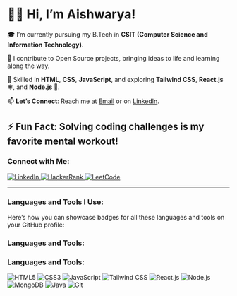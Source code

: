 # 👩‍💻 Hi, I’m Aishwarya!

🎓 I’m currently pursuing my B.Tech in **CSIT (Computer Science and Information Technology)**.

👯 I contribute to Open Source projects, bringing ideas to life and learning along the way.

💬 Skilled in **HTML**, **CSS**, **JavaScript**, and exploring **Tailwind CSS**, **React.js ⚛️**, and **Node.js 🛴**. 

📫 **Let’s Connect**: Reach me at [Email](aishwaryamishra003@gmail.com) or on [LinkedIn](https://www.linkedin.com/in/aishwarya-mishra-3463b0259/).

⚡ **Fun Fact**: Solving coding challenges is my favorite mental workout!
---

<h3>Connect with Me:</h3>
<p>
    <!-- LinkedIn -->
    <a href="https://www.linkedin.com/in/aishwarya-mishra-3463b0259/" target="_blank">
        <img src="https://img.shields.io/badge/LinkedIn-0A66C2?style=for-the-badge&logo=linkedin&logoColor=white" alt="LinkedIn">
    </a>
    <!-- HackerRank -->
    <a href="https://www.hackerrank.com/profile/aishwaryamishr14" target="_blank">
        <img src="https://img.shields.io/badge/HackerRank-2EC866?style=for-the-badge&logo=hackerrank&logoColor=white" alt="HackerRank">
    </a>
    <!-- LeetCode -->
    <a href="https://leetcode.com/u/aishwaryamishra2003/" target="_blank">
        <img src="https://img.shields.io/badge/LeetCode-FFA116?style=for-the-badge&logo=leetcode&logoColor=white" alt="LeetCode">
    </a>
</p>



---

### Languages and Tools I Use:
Here’s how you can showcase badges for all these languages and tools on your GitHub profile:
### Languages and Tools:

<h3>Languages and Tools:</h3>
<p>
    <img src="https://img.shields.io/badge/HTML5-E34F26?style=for-the-badge&logo=html5&logoColor=white" alt="HTML5">
    <img src="https://img.shields.io/badge/CSS3-1572B6?style=for-the-badge&logo=css3&logoColor=white" alt="CSS3">
    <img src="https://img.shields.io/badge/JavaScript-F7DF1E?style=for-the-badge&logo=javascript&logoColor=black" alt="JavaScript">
    <img src="https://img.shields.io/badge/Tailwind_CSS-06B6D4?style=for-the-badge&logo=tailwindcss&logoColor=white" alt="Tailwind CSS">
    <img src="https://img.shields.io/badge/React-61DAFB?style=for-the-badge&logo=react&logoColor=black" alt="React.js">
    <img src="https://img.shields.io/badge/Node.js-339933?style=for-the-badge&logo=nodedotjs&logoColor=white" alt="Node.js">
    <img src="https://img.shields.io/badge/MongoDB-47A248?style=for-the-badge&logo=mongodb&logoColor=white" alt="MongoDB">
    <img src="https://img.shields.io/badge/Java-007396?style=for-the-badge&logo=java&logoColor=white" alt="Java">
    <img src="https://img.shields.io/badge/Git-F05032?style=for-the-badge&logo=git&logoColor=white" alt="Git">
</p>






